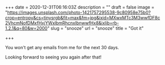 +++
date = 2020-12-31T06:16:03Z
description = ""
draft = false
image = "https://images.unsplash.com/photo-1421757295538-9c80958e75b0?crop=entropy&cs=tinysrgb&fit=max&fm=jpg&ixid=MXwxMTc3M3wwfDF8c2VhcmNofDMxfHxjYWxlbmRhcnxlbnwwfHx8&ixlib=rb-1.2.1&q=80&w=2000"
slug = "snooze"
url = "snooze"
title = "Got it"

+++


You won't get any emails from me for the next 30 days.

Looking forward to seeing you again after that!

